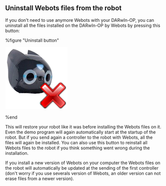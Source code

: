 ## Uninstall Webots files from the robot

If you don't need to use anymore Webots with your DARwIn-OP, you can uninstall
all the files installed on the DARwIn-OP by Webots by pressing this button:

%figure "Uninstall button"

![uninstall.png](images/uninstall.png)

%end

This will restore your robot like it was before installing the Webots files on
it. Even the demo program will again automatically start at the startup of the
robot. But if you send again a controller to the robot with Webots, all the
files will again be installed. You can also use this button to reinstall all
Webots files to the robot if you think something went wrong during the
installation.

If you install a new version of Webots on your computer the Webots files on the
robot will automatically be updated at the sending of the first controller
(don't worry if you use severals version of Webots, an older version can not
erase files from a newer version).
